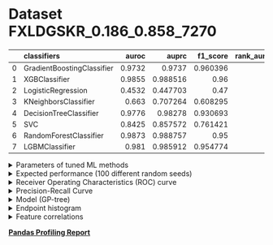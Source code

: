 # Dataset FXLDGSKR_0.186_0.858_7270

|    | classifiers                |   auroc |    auprc |   f1_score |   rank_auroc |   rank_auprc |   rank_f1 |
|---:|:---------------------------|--------:|---------:|-----------:|-------------:|-------------:|----------:|
|  0 | GradientBoostingClassifier |  0.9732 | 0.9737   |   0.960396 |            5 |            5 |         1 |
|  1 | XGBClassifier              |  0.9855 | 0.988516 |   0.96     |            2 |            1 |         1 |
|  2 | LogisticRegression         |  0.4532 | 0.447703 |   0.47     |            8 |            8 |         8 |
|  3 | KNeighborsClassifier       |  0.663  | 0.707264 |   0.608295 |            7 |            7 |         7 |
|  4 | DecisionTreeClassifier     |  0.9776 | 0.98278  |   0.930693 |            4 |            4 |         5 |
|  5 | SVC                        |  0.8425 | 0.857572 |   0.761421 |            6 |            6 |         6 |
|  6 | RandomForestClassifier     |  0.9873 | 0.988757 |   0.95     |            1 |            1 |         4 |
|  7 | LGBMClassifier             |  0.981  | 0.985912 |   0.954774 |            3 |            3 |         3 |


<details>
<summary>Parameters of tuned ML methods</summary>


```
GradientBoostingClassifier(ccp_alpha=0.0, criterion='friedman_mse', init=None,
                           learning_rate=0.08919597653371727, loss='deviance',
                           max_depth=8, max_features=None, max_leaf_nodes=None,
                           min_impurity_decrease=0.0, min_impurity_split=None,
                           min_samples_leaf=8, min_samples_split=2,
                           min_weight_fraction_leaf=0.0, n_estimators=100,
                           n_iter_no_change=15, presort='deprecated',
                           random_state=7270, subsample=1.0, tol=1e-07,
                           validation_fraction=0.15000000000000002, verbose=0,
                           warm_start=False)
XGBClassifier(alpha=0.09088296948689145, base_score=0.5, booster='dart',
              colsample_bylevel=1, colsample_bynode=1, colsample_bytree=1,
              eta=0.11166597142000237, eval_metric='logloss', gamma=0.5,
              gpu_id=-1, importance_type='gain', interaction_constraints=None,
              learning_rate=0.111665972, max_delta_step=0, max_depth=10,
              min_child_weight=1, missing=nan, monotone_constraints=None,
              n_estimators=54, n_jobs=0, num_parallel_tree=1,
              objective='binary:logistic', random_state=7270,
              reg_alpha=0.0908829719, reg_lambda=0.20745251174254173,
              scale_pos_weight=1, subsample=1, tree_method=None,
              validate_parameters=False, verbosity=None)
LogisticRegression(C=0.0006459201176744771, class_weight=None, dual=False,
                   fit_intercept=True, intercept_scaling=1, l1_ratio=None,
                   max_iter=100, multi_class='auto', n_jobs=None, penalty='l2',
                   random_state=7270, solver='lbfgs', tol=0.0001, verbose=0,
                   warm_start=False)
KNeighborsClassifier(algorithm='auto', leaf_size=30, metric='euclidean',
                     metric_params=None, n_jobs=None, n_neighbors=20, p=4,
                     weights='distance')
DecisionTreeClassifier(ccp_alpha=0.0, class_weight=None, criterion='entropy',
                       max_depth=8, max_features=None, max_leaf_nodes=None,
                       min_impurity_decrease=0.0, min_impurity_split=None,
                       min_samples_leaf=8, min_samples_split=2,
                       min_weight_fraction_leaf=0.0, presort='deprecated',
                       random_state=7270, splitter='best')
SVC(C=14523.342117658023, break_ties=False, cache_size=200, class_weight=None,
    coef0=2.9000000000000004, decision_function_shape='ovr', degree=3,
    gamma='auto', kernel='poly', max_iter=-1, probability=True,
    random_state=7270, shrinking=True, tol=6.854329765345464e-05,
    verbose=False)
RandomForestClassifier(bootstrap=True, ccp_alpha=0.0, class_weight=None,
                       criterion='gini', max_depth=10, max_features=None,
                       max_leaf_nodes=None, max_samples=None,
                       min_impurity_decrease=0.0, min_impurity_split=None,
                       min_samples_leaf=1, min_samples_split=10,
                       min_weight_fraction_leaf=0.0, n_estimators=58,
                       n_jobs=None, oob_score=False, random_state=7270,
                       verbose=0, warm_start=False)
LGBMClassifier(boosting_type='dart', class_weight=None, colsample_bytree=1.0,
               importance_type='split', learning_rate=0.1, max_depth=10,
               metric='binary_logloss', min_child_samples=20,
               min_child_weight=0.001, min_split_gain=0.0, n_estimators=86,
               n_jobs=-1, num_leaves=183, objective='binary', random_state=7270,
               reg_alpha=0.0, reg_lambda=0.0, silent=True, subsample=1.0,
               subsample_for_bin=200000, subsample_freq=0)
```

</details>

<details>
<summary>Expected performance (100 different random seeds)</summary>
<img src='FXLDGSKR_0.186_0.858_7270-box.svg' width=40% />
</details>

<details>
<summary>Receiver Operating Characteristics (ROC) curve</summary>
<img src='FXLDGSKR_0.186_0.858_7270-roc.svg' width=40% />
</details>

<details>
<summary>Precision-Recall Curve</summary>
<img src='FXLDGSKR_0.186_0.858_7270-prc.svg' width=40% />
</details>

<details>
<summary>Model (GP-tree)</summary>
<img src='FXLDGSKR_0.186_0.858_7270-model.svg' height=10% />
</details>

<details>
<summary>Endpoint histogram</summary>
<img src='FXLDGSKR_0.186_0.858_7270-endpoint.svg' width=40% />
</details>

<details>
<summary>Feature correlations</summary>
<img src='FXLDGSKR_0.186_0.858_7270-corr.svg' width=40% />
</details>

[**Pandas Profiling Report**](https://epistasislab.github.io/digen/profile/FXLDGSKR_0.186_0.858_7270.html)